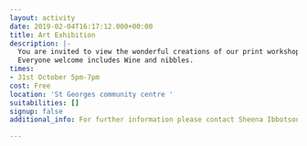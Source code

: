 ```yaml
---
layout: activity
date: 2019-02-04T16:17:12.000+00:00
title: Art Exhibition
description: |-
  You are invited to view the wonderful creations of our print workshop group.
  Everyone welcome includes Wine and nibbles.
times:
- 31st October 5pm-7pm
cost: Free
location: 'St Georges community centre '
suitabilities: []
signup: false
additional_info: For further information please contact Sheena Ibbotson on 01924 369361

---
```

